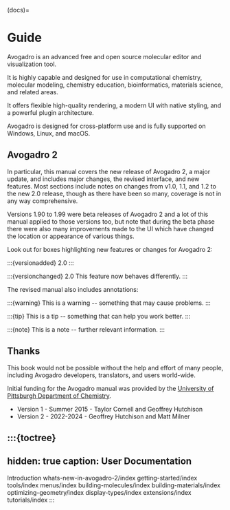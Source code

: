 (docs)=

# Guide

Avogadro is an advanced free and open source molecular editor and visualization tool.

It is highly capable and designed for use in computational chemistry, molecular modeling, chemistry education, bioinformatics, materials science, and related areas.

It offers flexible high-quality rendering, a modern UI with native styling, and a powerful plugin architecture.

Avogadro is designed for cross-platform use and is fully supported on Windows, Linux, and macOS.

## Avogadro 2

In particular, this manual covers the new release of Avogadro 2, a major update, and includes major changes, the revised interface, and new features.
Most sections include notes on changes from v1.0, 1.1, and 1.2 to the new 2.0 release, though as there have been so many, coverage is not in any way comprehensive.

Versions 1.90 to 1.99 were beta releases of Avogadro 2 and a lot of this manual applied to those versions too, but note that during the beta phase there were also many improvements made to the UI which have changed the location or appearance of various things.

Look out for boxes highlighting new features or changes for Avogadro 2:

:::{versionadded} 2.0
:::

:::{versionchanged} 2.0
This feature now behaves differently.
:::

The revised manual also includes annotations:

:::{warning}
This is a warning -- something that may cause problems.
:::

:::{tip}
This is a tip -- something that can help you work better.
:::

:::{note}
This is a note -- further relevant information.
:::

## Thanks

This book would not be possible without the help and effort of many people, including Avogadro developers, translators, and users world-wide.

Initial funding for the Avogadro manual was provided by the [University of Pittsburgh Department of Chemistry](http://www.chem.pitt.edu/).

* Version 1 - Summer 2015 - Taylor Cornell and Geoffrey Hutchison
* Version 2 - 2022-2024 - Geoffrey Hutchison and Matt Milner

:::{toctree}
---
hidden: true
caption: User Documentation
---

Introduction <self>
whats-new-in-avogadro-2/index
getting-started/index
tools/index
menus/index
building-molecules/index
building-materials/index
optimizing-geometry/index
display-types/index
extensions/index
tutorials/index
:::
